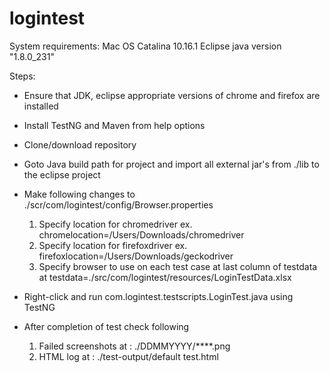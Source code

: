 # logintest

System requirements: 
Mac OS Catalina 10.16.1
Eclipse
java version "1.8.0_231"

Steps:
- Ensure that JDK, eclipse appropriate versions of chrome and firefox are installed
- Install TestNG and Maven from help options
- Clone/download repository
- Goto Java build path for project and import all external jar's from ./lib to the eclipse project
- Make following changes to ./scr/com/logintest/config/Browser.properties
  1. Specify location for chromedriver ex. chromelocation=/Users/Downloads/chromedriver
  2. Specify location for firefoxdriver ex. firefoxlocation=/Users/Downloads/geckodriver
  3. Specify browser to use on each test case at last column of testdata at testdata=./src/com/logintest/resources/LoginTestData.xlsx

- Right-click and run com.logintest.testscripts.LoginTest.java using TestNG
- After completion of test check following
  1. Failed screenshots at :   ./DDMMYYYY/****.png
  2. HTML log at           :   ./test-output/default test.html
